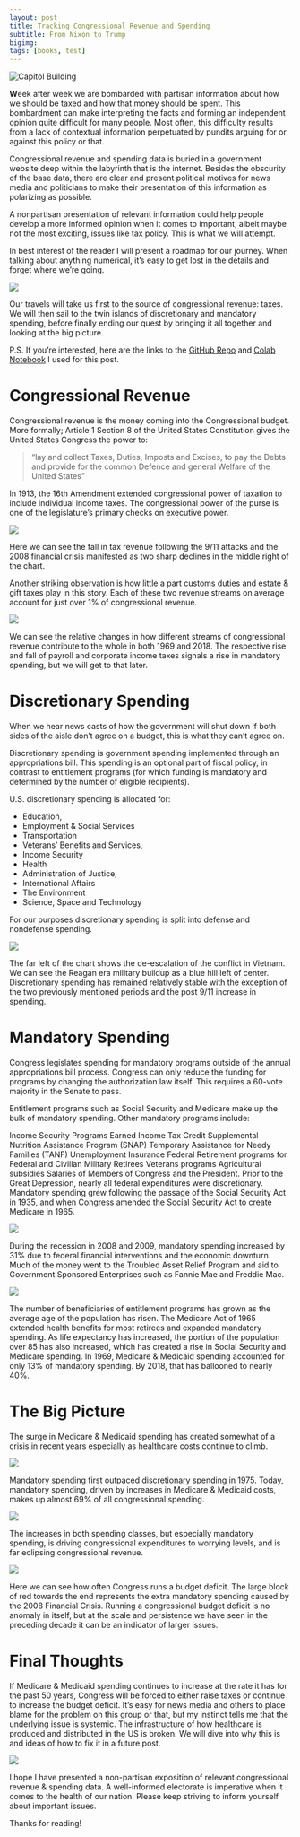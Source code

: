 ```yaml
---
layout: post
title: Tracking Congressional Revenue and Spending
subtitle: From Nixon to Trump
bigimg:
tags: [books, test]
---
```


![Capitol Building](https://cdn-images-1.medium.com/max/1600/1*ldZFUIMvw2Ch0cHIew6X1g.jpeg)

**W**eek after week we are bombarded with partisan information about how we should be taxed and how that money should be spent. This bombardment can make interpreting the facts and forming an independent opinion quite difficult for many people. Most often, this difficulty results from a lack of contextual information perpetuated by pundits arguing for or against this policy or that.

Congressional revenue and spending data is buried in a government website deep within the labyrinth that is the internet. Besides the obscurity of the base data, there are clear and present political motives for news media and politicians to make their presentation of this information as polarizing as possible.

A nonpartisan presentation of relevant information could help people develop a more informed opinion when it comes to important, albeit maybe not the most exciting, issues like tax policy. This is what we will attempt.

In best interest of the reader I will present a roadmap for our journey. When talking about anything numerical, it’s easy to get lost in the details and forget where we’re going.

![ ](https://cdn-images-1.medium.com/max/2400/1*cwuI52qA9zNKyo08-RUoVA.png)

Our travels will take us first to the source of congressional revenue: taxes. We will then sail to the twin islands of discretionary and mandatory spending, before finally ending our quest by bringing it all together and looking at the big picture.

P.S. If you’re interested, here are the links to the [GitHub Repo](https://github.com/mkirby1995/Data-Storytelling-Project) and [Colab Notebook](https://colab.research.google.com/drive/15LCQO8DOxjj-bBwXrZRjFfUCOwHKC55U) I used for this post.

# Congressional Revenue

Congressional revenue is the money coming into the Congressional budget. More formally; Article 1 Section 8 of the United States Constitution gives the United States Congress the power to:

> “lay and collect Taxes, Duties, Imposts and Excises, to pay the Debts and provide for the common Defence and general Welfare of the United States”

In 1913, the 16th Amendment extended congressional power of taxation to include individual income taxes. The congressional power of the purse is one of the legislature’s primary checks on executive power.

![ ](https://cdn-images-1.medium.com/max/2400/1*MY7htMrHUqrY2gYydbXCpw.png)

Here we can see the fall in tax revenue following the 9/11 attacks and the 2008 financial crisis manifested as two sharp declines in the middle right of the chart.

Another striking observation is how little a part customs duties and estate & gift taxes play in this story. Each of these two revenue streams on average account for just over 1% of congressional revenue.

![ ](https://cdn-images-1.medium.com/max/2400/1*-wAPCctdK0S1luO9NQCChw.png)

We can see the relative changes in how different streams of congressional revenue contribute to the whole in both 1969 and 2018. The respective rise and fall of payroll and corporate income taxes signals a rise in mandatory spending, but we will get to that later.

# Discretionary Spending

When we hear news casts of how the government will shut down if both sides of the aisle don’t agree on a budget, this is what they can’t agree on.

Discretionary spending is government spending implemented through an appropriations bill. This spending is an optional part of fiscal policy, in contrast to entitlement programs (for which funding is mandatory and determined by the number of eligible recipients).

U.S. discretionary spending is allocated for:

- Education,
- Employment & Social Services
- Transportation
- Veterans’ Benefits and Services,
- Income Security
- Health
- Administration of Justice,
- International Affairs
- The Environment
- Science, Space and Technology

For our purposes discretionary spending is split into defense and nondefense spending.

![ ](https://cdn-images-1.medium.com/max/2400/1*iAplizHexNirwSexj-3b6A.png)

The far left of the chart shows the de-escalation of the conflict in Vietnam. We can see the Reagan era military buildup as a blue hill left of center. Discretionary spending has remained relatively stable with the exception of the two previously mentioned periods and the post 9/11 increase in spending.

# Mandatory Spending

Congress legislates spending for mandatory programs outside of the annual appropriations bill process. Congress can only reduce the funding for programs by changing the authorization law itself. This requires a 60-vote majority in the Senate to pass.

Entitlement programs such as Social Security and Medicare make up the bulk of mandatory spending. Other mandatory programs include:

Income Security Programs
Earned Income Tax Credit
Supplemental Nutrition Assistance Program (SNAP)
Temporary Assistance for Needy Families (TANF)
Unemployment Insurance
Federal Retirement programs for Federal and Civilian Military Retirees
Veterans programs
Agricultural subsidies
Salaries of Members of Congress and the President.
Prior to the Great Depression, nearly all federal expenditures were discretionary. Mandatory spending grew following the passage of the Social Security Act in 1935, and when Congress amended the Social Security Act to create Medicare in 1965.

![ ](https://cdn-images-1.medium.com/max/2400/1*i3iYOeXSvD9xu8dOwlVp4g.png)

During the recession in 2008 and 2009, mandatory spending increased by 31% due to federal financial interventions and the economic downturn. Much of the money went to the Troubled Asset Relief Program and aid to Government Sponsored Enterprises such as Fannie Mae and Freddie Mac.

![ ](https://cdn-images-1.medium.com/max/2400/1*AsFIDd6JSHxEq2sb2dbb6A.png)

The number of beneficiaries of entitlement programs has grown as the average age of the population has risen. The Medicare Act of 1965 extended health benefits for most retirees and expanded mandatory spending. As life expectancy has increased, the portion of the population over 85 has also increased, which has created a rise in Social Security and Medicare spending. In 1969, Medicare & Medicaid spending accounted for only 13% of mandatory spending. By 2018, that has ballooned to nearly 40%.

# The Big Picture

The surge in Medicare & Medicaid spending has created somewhat of a crisis in recent years especially as healthcare costs continue to climb.

![ ](https://cdn-images-1.medium.com/max/2400/1*Emy5xb4egw4LaGj-4YNPAw.png)

Mandatory spending first outpaced discretionary spending in 1975. Today, mandatory spending, driven by increases in Medicare & Medicaid costs, makes up almost 69% of all congressional spending.

![ ](https://cdn-images-1.medium.com/max/2400/1*V6QPyq9FgpVnpikRxrRxqg.png)

The increases in both spending classes, but especially mandatory spending, is driving congressional expenditures to worrying levels, and is far eclipsing congressional revenue.

![ ](https://cdn-images-1.medium.com/max/2400/1*Sr6KHyaFB8RaFbFr0ua-1w.png)

Here we can see how often Congress runs a budget deficit. The large block of red towards the end represents the extra mandatory spending caused by the 2008 Financial Crisis. Running a congressional budget deficit is no anomaly in itself, but at the scale and persistence we have seen in the preceding decade it can be an indicator of larger issues.

# Final Thoughts

If Medicare & Medicaid spending continues to increase at the rate it has for the past 50 years, Congress will be forced to either raise taxes or continue to increase the budget deficit. It’s easy for news media and others to place blame for the problem on this group or that, but my instinct tells me that the underlying issue is systemic. The infrastructure of how healthcare is produced and distributed in the US is broken. We will dive into why this is and ideas of how to fix it in a future post.

![ ](https://cdn-images-1.medium.com/max/1600/1*cdkwJH82PRdLEgBKp9LWNw.jpeg)

I hope I have presented a non-partisan exposition of relevant congressional revenue & spending data. A well-informed electorate is imperative when it comes to the health of our nation. Please keep striving to inform yourself about important issues.

Thanks for reading!
